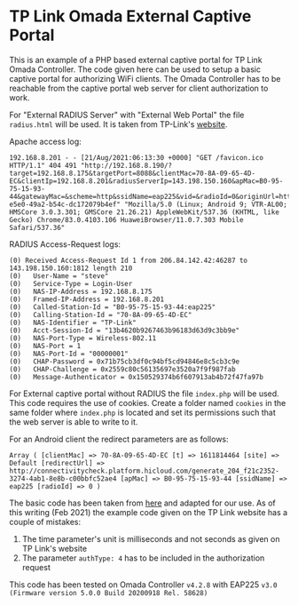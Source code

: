 # TP Link Omada External Captive Portal

This is an example of a PHP based external captive portal for TP Link Omada Controller. The code given here can be used to setup a basic captive portal for authorizing WiFi clients. The Omada Controller has to be reachable from the captive portal web server for client authorization to work.

For "External RADIUS Server" with "External Web Portal" the file `radius.html` will be used. It is taken from TP-Link's [website](https://www.tp-link.com/pk/support/faq/2912/).

Apache access log:

```
192.168.8.201 - - [21/Aug/2021:06:13:30 +0000] "GET /favicon.ico HTTP/1.1" 404 491 "http://192.168.8.190/?target=192.168.8.175&targetPort=8088&clientMac=70-8A-09-65-4D-EC&clientIp=192.168.8.201&radiusServerIp=143.198.150.160&apMac=B0-95-75-15-93-44&gatewayMac=&scheme=http&ssidName=eap225&vid=&radioId=0&originUrl=http%3A%2F%2Fconnectivitycheck.platform.hicloud.com%2Fgenerate_204_c704af26-e5e0-49a2-b54c-dc172079b4ef" "Mozilla/5.0 (Linux; Android 9; VTR-AL00; HMSCore 3.0.3.301; GMSCore 21.26.21) AppleWebKit/537.36 (KHTML, like Gecko) Chrome/83.0.4103.106 HuaweiBrowser/11.0.7.303 Mobile Safari/537.36"
```

RADIUS Access-Request logs:

```
(0) Received Access-Request Id 1 from 206.84.142.42:46287 to 143.198.150.160:1812 length 210
(0)   User-Name = "steve"
(0)   Service-Type = Login-User
(0)   NAS-IP-Address = 192.168.8.175
(0)   Framed-IP-Address = 192.168.8.201
(0)   Called-Station-Id = "B0-95-75-15-93-44:eap225"
(0)   Calling-Station-Id = "70-8A-09-65-4D-EC"
(0)   NAS-Identifier = "TP-Link"
(0)   Acct-Session-Id = "13b4620b9267463b96183d63d9c3bb9e"
(0)   NAS-Port-Type = Wireless-802.11
(0)   NAS-Port = 1
(0)   NAS-Port-Id = "00000001"
(0)   CHAP-Password = 0x71b75cb3df0c94bf5cd94846e8c5cb3c9e
(0)   CHAP-Challenge = 0x2559c80c56135697e3520a7f9f987fab
(0)   Message-Authenticator = 0x150529374b6f607913ab4b72f47fa97b
```

For External captive portal without RADIUS the file `index.php` will be used. This code requires the use of cookies. Create a folder named `cookies` in the same folder where `index.php` is located and set its permissions such that the web server is able to write to it.

For an Android client the redirect parameters are as follows:

```
Array ( [clientMac] => 70-8A-09-65-4D-EC [t] => 1611814464 [site] => Default [redirectUrl] => http://connectivitycheck.platform.hicloud.com/generate_204_f21c2352-3274-4ab1-8e8b-c00bbfc52ae4 [apMac] => B0-95-75-15-93-44 [ssidName] => eap225 [radioId] => 0 )
```

The basic code has been taken from [here](https://www.tp-link.com/us/support/faq/2907/) and adapted for our use. As of this writing (Feb 2021) the example code given on the TP Link website has a couple of mistakes:

1. The time parameter's unit is milliseconds and not seconds as given on TP Link's website
2. The parameter `authType: 4` has to be included in the authorization request

This code has been tested on Omada Controller `v4.2.8` with EAP225 `v3.0 (Firmware version 5.0.0 Build 20200918 Rel. 58628)`
